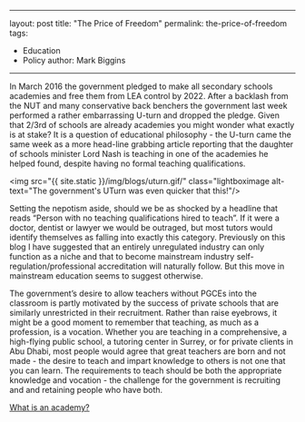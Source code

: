 ---
layout: post
title:  "The Price of Freedom"
permalink: the-price-of-freedom
tags:
 - Education
 - Policy
author: Mark Biggins
--------------------
In March 2016 the government pledged to make all secondary schools academies 
and free them from LEA control by 2022. After a backlash from the NUT and many 
conservative back benchers the government last week performed a rather embarrassing 
U-turn and dropped the pledge. Given that 2/3rd of schools are already academies you 
might wonder what exactly is at stake? It is a question of educational philosophy - 
the U-turn came the same week as a more head-line grabbing article reporting that the 
daughter of schools minister Lord Nash is teaching in one of the academies he helped 
found, despite having no formal teaching qualifications.

<img src="{{ site.static }}/img/blogs/uturn.gif/" class="lightboximage alt-text="The government's UTurn was even quicker that this!"/>

Setting the nepotism aside, should we be as shocked by a headline that reads “Person 
with no teaching qualifications hired to teach”. If it were a doctor, dentist or lawyer 
we would be outraged, but most tutors would identify themselves as falling into exactly 
this category. Previously on this blog I have suggested that an entirely unregulated 
industry can only function as a niche and that to become mainstream industry self-regulation/professional 
accreditation will naturally follow. But this move in mainstream education seems to suggest otherwise.

The government’s desire to allow teachers without PGCEs into the classroom is 
partly motivated by the success of private schools that are similarly unrestricted 
in their recruitment. Rather than raise eyebrows, it might be a good moment to remember 
that teaching, as much as a profession, is a vocation. Whether you are teaching in a 
comprehensive, a high-flying public school, a tutoring center in Surrey, or for private 
clients in Abu Dhabi, most people would agree that great teachers are born and not made - 
the desire to teach and impart knowledge to others is not one that you can learn. 
The requirements to teach should be both the appropriate knowledge and vocation - 
the challenge for the government is recruiting and and retaining people who have both.

[What is an academy?](http://www.bbc.co.uk/news/education-13274090)

